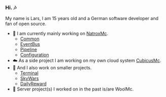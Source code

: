 ### Hi. 🎶
My name is Lars, I am 15 years old and a German software developer and fan of open source.

- 🔭 I am currently mainly working on [NatroxMc](https://github.com/NatroxMC/).
  - [Common](https://github.com/NatroxMC/Common/) 
  - [EventBus](https://github.com/NatroxMC/EventBus/) 
  - [Pipeline](https://github.com/NatroxMC/Pipeline/) 
  - [Configuration](https://github.com/NatroxMC/Configuration/)
- ☁️ As a side project I am working on my own cloud system [CubicusMc](https://github.com/CubicusMC/). 
- 👀 And I also work on smaller projects.
  - [Terminal](https://github.com/dasdrolpi/Terminal/)
  - [SkyWars](https://github.com/dasdrolpi/SkyWars/)
  - [DailyReward](https://github.com/dasdrolpi/DailyReward/)
- 📆 Server project(s) I worked on in the past is/are WoolMc.
